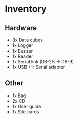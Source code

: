 # Inventory

## Hardware

- 3x Data cubes
- 1x Logger
- 1x Buzzer
- 1x Reader
- 1x Serial link (DB-25 -> DB-9)
- 1x USB <-> Serial adapter

## Other

- 1x Bag
- 2x CD
- 1x User guide
- 1x Site cards